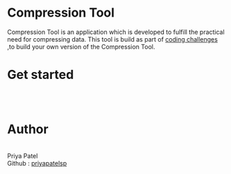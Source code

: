 
<h1>Compression Tool </h1>

Compression Tool is an application which is developed to fulfill the practical need for compressing data. 
This tool is build as part of <a href="https://codingchallenges.fyi/challenges/challenge-huffman">coding challenges</a> ,to build your own version of the Compression Tool.

<h1>Get started </h1>

<br><br>

<h1>Author</h1><br>
Priya Patel <br>
Github : <a href="https://github.com/priyapatelsp">priyapatelsp</a>
